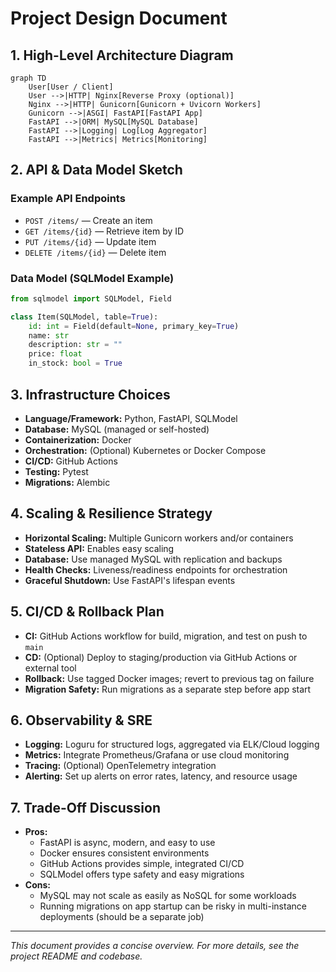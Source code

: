 # Project Design Document

## 1. High-Level Architecture Diagram

```mermaid
graph TD
    User[User / Client]
    User -->|HTTP| Nginx[Reverse Proxy (optional)]
    Nginx -->|HTTP| Gunicorn[Gunicorn + Uvicorn Workers]
    Gunicorn -->|ASGI| FastAPI[FastAPI App]
    FastAPI -->|ORM| MySQL[MySQL Database]
    FastAPI -->|Logging| Log[Log Aggregator]
    FastAPI -->|Metrics| Metrics[Monitoring]
```

## 2. API & Data Model Sketch

### Example API Endpoints
- `POST /items/` — Create an item
- `GET /items/{id}` — Retrieve item by ID
- `PUT /items/{id}` — Update item
- `DELETE /items/{id}` — Delete item

### Data Model (SQLModel Example)
```python
from sqlmodel import SQLModel, Field

class Item(SQLModel, table=True):
    id: int = Field(default=None, primary_key=True)
    name: str
    description: str = ""
    price: float
    in_stock: bool = True
```

## 3. Infrastructure Choices
- **Language/Framework:** Python, FastAPI, SQLModel
- **Database:** MySQL (managed or self-hosted)
- **Containerization:** Docker
- **Orchestration:** (Optional) Kubernetes or Docker Compose
- **CI/CD:** GitHub Actions
- **Testing:** Pytest
- **Migrations:** Alembic

## 4. Scaling & Resilience Strategy
- **Horizontal Scaling:** Multiple Gunicorn workers and/or containers
- **Stateless API:** Enables easy scaling
- **Database:** Use managed MySQL with replication and backups
- **Health Checks:** Liveness/readiness endpoints for orchestration
- **Graceful Shutdown:** Use FastAPI's lifespan events

## 5. CI/CD & Rollback Plan
- **CI:** GitHub Actions workflow for build, migration, and test on push to `main`
- **CD:** (Optional) Deploy to staging/production via GitHub Actions or external tool
- **Rollback:** Use tagged Docker images; revert to previous tag on failure
- **Migration Safety:** Run migrations as a separate step before app start

## 6. Observability & SRE
- **Logging:** Loguru for structured logs, aggregated via ELK/Cloud logging
- **Metrics:** Integrate Prometheus/Grafana or use cloud monitoring
- **Tracing:** (Optional) OpenTelemetry integration
- **Alerting:** Set up alerts on error rates, latency, and resource usage

## 7. Trade-Off Discussion
- **Pros:**
    - FastAPI is async, modern, and easy to use
    - Docker ensures consistent environments
    - GitHub Actions provides simple, integrated CI/CD
    - SQLModel offers type safety and easy migrations
- **Cons:**
    - MySQL may not scale as easily as NoSQL for some workloads
    - Running migrations on app startup can be risky in multi-instance deployments (should be a separate job)

---
*This document provides a concise overview. For more details, see the project README and codebase.* 